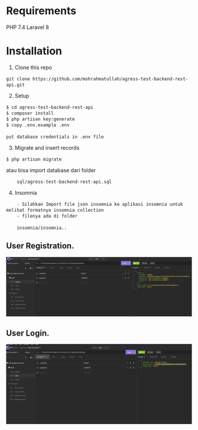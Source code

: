 # Requirements

PHP 7.4
Laravel 8

# Installation

1. Clone this repo

```
git clone https://github.com/mohrahmatullah/agress-test-backend-rest-api.git
```


2. Setup

```
$ cd agress-test-backend-rest-api
$ composer install
$ php artisan key:generate
$ copy .env.example .env

put database credentials in .env file
```

3. Migrate and insert records

```
$ php artisan migrate
```

atau bisa import database dari folder
```
	sql/agress-test-backend-rest-api.sql
```

4. Insomnia

```
	- Silahkan Import file json insomnia ke aplikasi insomnia untuk melihat formatnya insomnia collection
	- filenya ada di folder
	
	insomnia/insomnia..

```


## User Registration.

![register](register.png)

## User Login.

![login](login.png)